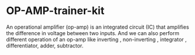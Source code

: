 # OP-AMP-trainer-kit
An operational amplifier (op-amp) is an integrated circuit (IC) that amplifies the difference in voltage between two inputs. And we can also perform different operation of an op-amp like inverting , non-inverting , integrator , differentiator, adder, subtractor.
